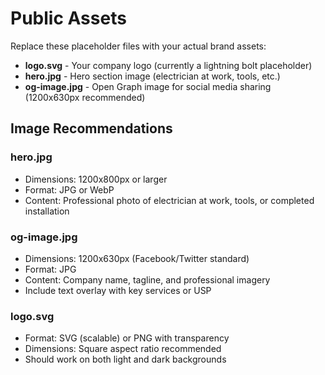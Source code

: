 # Public Assets

Replace these placeholder files with your actual brand assets:

- **logo.svg** - Your company logo (currently a lightning bolt placeholder)
- **hero.jpg** - Hero section image (electrician at work, tools, etc.)
- **og-image.jpg** - Open Graph image for social media sharing (1200x630px recommended)

## Image Recommendations

### hero.jpg
- Dimensions: 1200x800px or larger
- Format: JPG or WebP
- Content: Professional photo of electrician at work, tools, or completed installation

### og-image.jpg
- Dimensions: 1200x630px (Facebook/Twitter standard)
- Format: JPG
- Content: Company name, tagline, and professional imagery
- Include text overlay with key services or USP

### logo.svg
- Format: SVG (scalable) or PNG with transparency
- Dimensions: Square aspect ratio recommended
- Should work on both light and dark backgrounds
